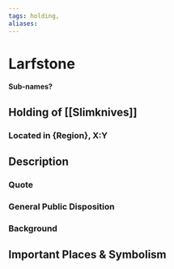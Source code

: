 ```yaml
---
tags: holding,
aliases:
---
```

# Larfstone
#### Sub-names?
## Holding of [[Slimknives]]
### Located in {Region}, X:Y
## Description
### Quote

### General Public Disposition

### Background
## Important Places & Symbolism


